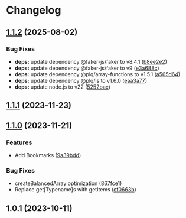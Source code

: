 # Changelog

## [1.1.2](https://github.com/Akurganow/faker/compare/1.1.1...1.1.2) (2025-08-02)

### Bug Fixes

* **deps:** update dependency @faker-js/faker to v8.4.1 ([b8ee2e2](https://github.com/Akurganow/faker/commit/b8ee2e23cb10bf3e3b5a1401ef26e80680321d2a))
* **deps:** update dependency @faker-js/faker to v9 ([e3a688c](https://github.com/Akurganow/faker/commit/e3a688c7140fa12daae63ff2002782b6bf9c6458))
* **deps:** update dependency @plq/array-functions to v1.5.1 ([a565d64](https://github.com/Akurganow/faker/commit/a565d641407ee976d01824d15263100f8f3be1b4))
* **deps:** update dependency @plq/is to v1.6.0 ([eaa3a77](https://github.com/Akurganow/faker/commit/eaa3a77f03c200b6272684417c5adb04467fc8ac))
* **deps:** update node.js to v22 ([5252bac](https://github.com/Akurganow/faker/commit/5252bac6e8ed3fb9a98bc4e5f8db3f70e116da96))

## [1.1.1](https://github.com/Akurganow/faker/compare/1.1.0...1.1.1) (2023-11-23)

## [1.1.0](https://github.com/Akurganow/faker/compare/1.0.1...1.1.0) (2023-11-21)


### Features

* Add Bookmarks ([9a39bdd](https://github.com/Akurganow/faker/commit/9a39bdde89f14d25dc7b4481b85c2ce2553839db))


### Bug Fixes

* createBalancedArray optimization ([867fce1](https://github.com/Akurganow/faker/commit/867fce1f3c26fc5e197d95a3e4e9b1ca0476d789))
* Replace get[Typename]s with getItems ([cf0663b](https://github.com/Akurganow/faker/commit/cf0663bcafd9b72c6e789a4b15b9087dc0405ba1))

## 1.0.1 (2023-10-11)
